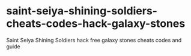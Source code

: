 # saint-seiya-shining-soldiers-cheats-codes-hack-galaxy-stones
Saint Seiya Shining Soldiers hack free galaxy stones cheats codes and guide
